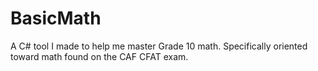 # BasicMath
A C# tool I made to help me master Grade 10 math. Specifically oriented toward math found on the CAF CFAT exam.
